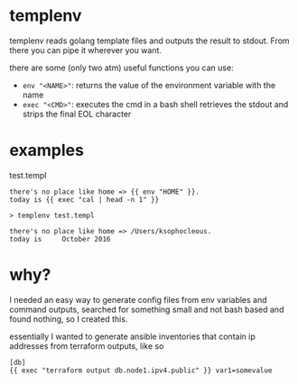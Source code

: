 # templenv
templenv reads golang template files and outputs the result to stdout. From there you can pipe it wherever you want.

there are some (only two atm) useful functions you can use:
- `env "<NAME>"`: returns the value of the environment variable with the name <NAME>
- `exec "<CMD>"`: executes the cmd in a bash shell retrieves the stdout and strips the final EOL character

# examples

test.templ
```
there's no place like home => {{ env "HOME" }}.
today is {{ exec "cal | head -n 1" }}
```

`> templenv test.templ`
```
there's no place like home => /Users/ksophocleous.
today is     October 2016
```

# why?
I needed an easy way to generate config files from env variables and command outputs, searched for something small and not bash based and found nothing, so I created this.

essentially I wanted to generate ansible inventories that contain ip addresses from terraform outputs, like so

```
[db]
{{ exec "terraform output db.node1.ipv4.public" }} var1=somevalue
```
